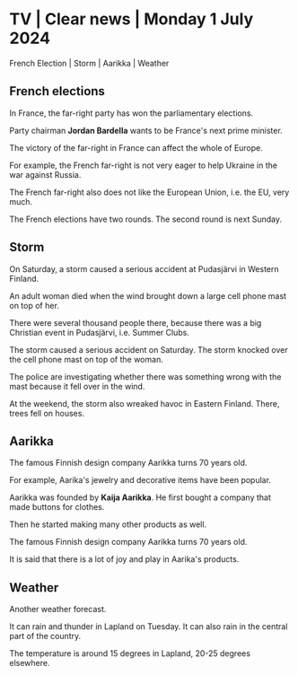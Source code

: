 # TV \| Clear news \| Monday 1 July 2024

French Election \| Storm \| Aarikka \| Weather

## French elections

In France, the far-right party has won the parliamentary elections.

Party chairman **Jordan Bardella** wants to be France's next prime minister.

The victory of the far-right in France can affect the whole of Europe.

For example, the French far-right is not very eager to help Ukraine in the war against Russia.

The French far-right also does not like the European Union, i.e. the EU, very much.

The French elections have two rounds. The second round is next Sunday.

## Storm

On Saturday, a storm caused a serious accident at Pudasjärvi in Western Finland.

An adult woman died when the wind brought down a large cell phone mast on top of her.

There were several thousand people there, because there was a big Christian event in Pudasjärvi, i.e. Summer Clubs.

The storm caused a serious accident on Saturday. The storm knocked over the cell phone mast on top of the woman.

The police are investigating whether there was something wrong with the mast because it fell over in the wind.

At the weekend, the storm also wreaked havoc in Eastern Finland. There, trees fell on houses.

## Aarikka

The famous Finnish design company Aarikka turns 70 years old.

For example, Aarika's jewelry and decorative items have been popular.

Aarikka was founded by **Kaija Aarikka**. He first bought a company that made buttons for clothes.

Then he started making many other products as well.

The famous Finnish design company Aarikka turns 70 years old.

It is said that there is a lot of joy and play in Aarika's products.

## Weather

Another weather forecast.

It can rain and thunder in Lapland on Tuesday. It can also rain in the central part of the country.

The temperature is around 15 degrees in Lapland, 20-25 degrees elsewhere.

